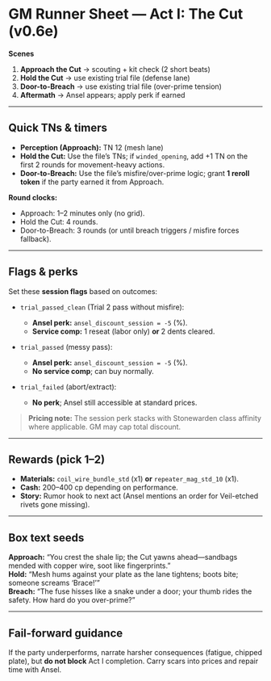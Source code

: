 # GM Runner Sheet — Act I: The Cut (v0.6e)

**Scenes**
1) **Approach the Cut** → scouting + kit check (2 short beats)  
2) **Hold the Cut** → use existing trial file (defense lane)  
3) **Door-to-Breach** → use existing trial file (over-prime tension)  
4) **Aftermath** → Ansel appears; apply perk if earned

---

## Quick TNs & timers
- **Perception (Approach):** TN 12 (mesh lane)  
- **Hold the Cut:** Use the file’s TNs; if `winded_opening`, add +1 TN on the first 2 rounds for movement-heavy actions.  
- **Door-to-Breach:** Use the file’s misfire/over-prime logic; grant **1 reroll token** if the party earned it from Approach.

**Round clocks:**  
- Approach: 1–2 minutes only (no grid).  
- Hold the Cut: 4 rounds.  
- Door-to-Breach: 3 rounds (or until breach triggers / misfire forces fallback).

---

## Flags & perks
Set these **session flags** based on outcomes:

- `trial_passed_clean` (Trial 2 pass without misfire):  
  - **Ansel perk:** `ansel_discount_session = -5` (%).  
  - **Service comp:** 1 reseat (labor only) **or** 2 dents cleared.

- `trial_passed` (messy pass):  
  - **Ansel perk:** `ansel_discount_session = -5` (%).  
  - **No service comp**; can buy normally.

- `trial_failed` (abort/extract):  
  - **No perk**; Ansel still accessible at standard prices.

> **Pricing note:** The session perk stacks with Stonewarden class affinity where applicable. GM may cap total discount.

---

## Rewards (pick 1–2)
- **Materials:** `coil_wire_bundle_std` (x1) **or** `repeater_mag_std_10` (x1).  
- **Cash:** 200–400 cp depending on performance.  
- **Story:** Rumor hook to next act (Ansel mentions an order for Veil-etched rivets gone missing).

---

## Box text seeds
**Approach:** “You crest the shale lip; the Cut yawns ahead—sandbags mended with copper wire, soot like fingerprints.”  
**Hold:** “Mesh hums against your plate as the lane tightens; boots bite; someone screams ‘Brace!’”  
**Breach:** “The fuse hisses like a snake under a door; your thumb rides the safety. How hard do you over-prime?”

---

## Fail-forward guidance
If the party underperforms, narrate harsher consequences (fatigue, chipped plate), but **do not block** Act I completion. Carry scars into prices and repair time with Ansel.
